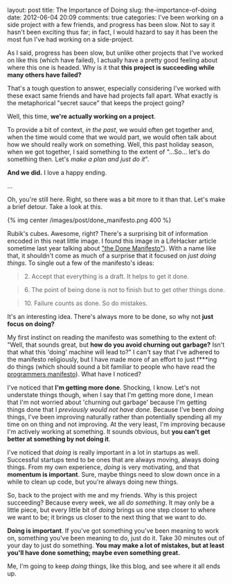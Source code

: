 layout: post
title: The Importance of Doing
slug: the-importance-of-doing
date: 2012-06-04 20:09
comments: true
categories: 
I've been working on a side project with a few friends, and progress has been slow. Not to say it hasn't been exciting thus far; in fact, I would hazard to say it has been the most fun I've had working on a side-project.

As I said, progress has been slow, but unlike other projects that I've worked on like this (which have failed), I actually have a pretty good feeling about where this one is headed. Why is it that **this project is succeeding while many others have failed?**

That's a tough question to answer, especially considering I've worked with these exact same friends and have had projects fall apart. What exactly is the metaphorical "secret sauce" that keeps the project going?

Well, this time, **we're actually working on a project**.

To provide a bit of context, *in the past*, we would often get together and, when the time would come that we would part, we would often talk about how we should really work on something. Well, this past holiday season, when we got together, I said something to the extent of "...So... let's do something then. Let's *make a plan and just do it*".

**And we did.** I love a happy ending.

...

Oh, you're still here. Right, so there was a bit more to it than that. Let's make a brief detour. Take a look at this.

{% img center /images/post/done_manifesto.png 400 %}

Rubik's cubes. Awesome, right? There's a surprising bit of information encoded in this neat little image. I found this image in a LifeHacker article sometime last year talking about ["the Done Manifesto"](http://lifehacker.com/5864004/the-done-manifesto-lays-out-13-ground-rules-for-getting-to-done)). With a name like that, it shouldn't come as much of a surprise that it focused on *just doing things*. To single out a few of the manifesto's ideas:

> 2\. Accept that everything is a draft. It helps to get it done.

> 6\. The point of being done is not to finish but to get other things done.

> 10\. Failure counts as done. So do mistakes.

It's an interesting idea. There's always more to be done, so why not **just focus on doing?**

My first instinct on reading the manifesto was something to the extent of: "Well, that sounds great, but **how do you avoid churning out garbage?** Isn't that what this 'doing' machine will lead to?" I can't say that I've adhered to the manifesto religiously, but I have made more of an effort to just f***ing do things (which should sound a bit familiar to people who have read the [programmers manifesto](http://programming-motherfucker.com/)). What have I noticed?

I've noticed that **I'm getting more done**. Shocking, I know. Let's not understate things though, when I say that I'm getting more done, I mean that I'm not worried about 'churning out garbage' because I'm getting things done that I *previously would not have done*. Because I've been *doing* things, I've been improving naturally rather than potentially spending all my time on on thing and not improving. At the very least, I'm improving because I'm actively working at something. It sounds obvious, but **you can't get better at something by not doing it**.

I've noticed that *doing* is really important in a lot in startups as well. Successful startups tend to be ones that are always moving, always doing things. From my own experience, *doing* is very motivating, and that **momentum is important**. Sure, maybe things need to slow down once in a while to clean up code, but you're always doing new things.

So, back to the project with me and my friends. Why is this project succeeding? Because every week, we all *do something*. It may only be a little piece, but every little bit of *doing* brings us one step closer to where we want to be; it brings us closer to the next thing that we want to do.

**Doing is important**. If you've got something you've been meaning to work on, something you've been meaning to do, just do it. Take 30 minutes out of your day to just do something. **You may make a lot of mistakes, but at least you'll have done something; maybe even something great.**

Me, I'm going to keep *doing* things, like this blog, and see where it all ends up.
